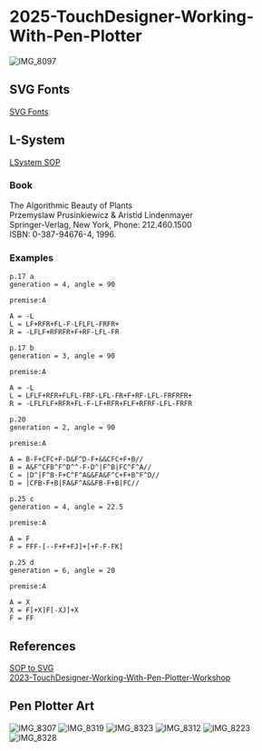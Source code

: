 # 2025-TouchDesigner-Working-With-Pen-Plotter

![IMG_8097](https://github.com/user-attachments/assets/07d9a714-ed65-4b05-b883-72a9d8223ff7)


## SVG Fonts
[SVG Fonts](https://gitlab.com/oskay/svg-fonts)

## L-System
[LSystem SOP](https://docs.derivative.ca/LSystem_SOP)

### Book
The Algorithmic Beauty of Plants    
Przemyslaw Prusinkiewicz & Aristid Lindenmayer    
Springer-Verlag, New York, Phone: 212.460.1500    
ISBN: 0-387-94676-4, 1996.    

### Examples
```
p.17 a
generation = 4, angle = 90

premise:A

A = -L
L = LF+RFR+FL-F-LFLFL-FRFR+
R = -LFLF+RFRFR+F+RF-LFL-FR
```

```
p.17 b
generation = 3, angle = 90

premise:A

A = -L
L = LFLF+RFR+FLFL-FRF-LFL-FR+F+RF-LFL-FRFRFR+
R = -LFLFLF+RFR+FL-F-LF+RFR+FLF+RFRF-LFL-FRFR
```

```
p.20
generation = 2, angle = 90

premise:A

A = B-F+CFC+F-D&F^D-F+&&CFC+F+B//
B = A&F^CFB^F^D^^-F-D^|F^B|FC^F^A//
C = |D^|F^B-F+C^F^A&&FA&F^C+F+B^F^D//
D = |CFB-F+B|FA&F^A&&FB-F+B|FC//
```

```
p.25 c
generation = 4, angle = 22.5

premise:A

A = F
F = FFF-[--F+F+FJ]+[+F-F-FK]
```

```
p.25 d
generation = 6, angle = 20

premise:A

A = X
X = F[+X]F[-XJ]+X
F = FF
```

## References
[SOP to SVG](https://github.com/raganmd/touchdesigner-sop-to-svg)    
[2023-TouchDesigner-Working-With-Pen-Plotter-Workshop](https://github.com/gwangyu-lee/2023-TouchDesigner-Working-With-Pen-Plotter-Workshop?tab=readme-ov-file)

## Pen Plotter Art

![IMG_8307](https://github.com/user-attachments/assets/fc5276c9-04f2-4b1e-a8f2-4fcbe135562c)
![IMG_8319](https://github.com/user-attachments/assets/aa176c19-3a32-403f-8153-a72e74d3b75d)
![IMG_8323](https://github.com/user-attachments/assets/2efc320a-8c3a-4413-970a-3cc887fb32fd)
![IMG_8312](https://github.com/user-attachments/assets/a410a85f-63f8-4196-96a1-6ebeea8ed9a2)
![IMG_8223](https://github.com/user-attachments/assets/f262aff0-97f1-420e-bbc5-222f65bac000)
![IMG_8328](https://github.com/user-attachments/assets/97985f24-2800-43f6-8f13-f28ef6c0d764)

